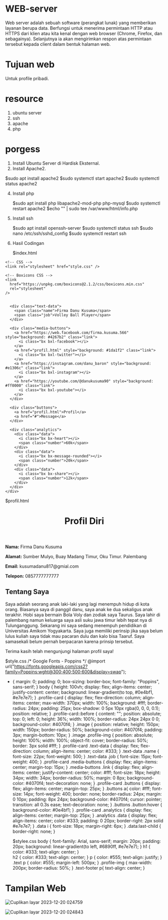 # WEB-server
Web server adalah sebuah software (perangkat lunak) yang memberikan layanan berupa data. Berfungsi untuk menerima permintaan HTTP atau HTTPS dari klien atau kita kenal dengan web browser (Chrome, Firefox, dan sebagainya). Selanjutnya ia akan mengirimkan respon atas permintaan tersebut kepada client dalam bentuk halaman web.

# Tujuan web
Untuk profile pribadi.
# resource
1. ubuntu server
2. ssh
3. apache
4. php


# porgess
1.	Install Ubuntu Server di Hardisk Eksternal.
2.	Install Apache2.
   
   $sudo apt install apache2
   $sudo systemctl start apache2
   $sudo systemctl status apache2

4. Install php
   
   $sudo apt install php libapache2-mod-php php-mysql
   $sudo systemctl restart apache2
   $echo "<?php phpinfo(); ?>" | sudo tee /var/www/html/info.php

6. Install ssh
   
   $sudo apt install openssh-server
   $sudo systemctl status ssh
   $sudo nano /etc/ssh/sshd_config
   $sudo systemctl restart ssh

8. Hasil Codingan
   
   $index.html
   <!DOCTYPE html>
<!-- Coding by CodingLab | www.codinglabweb.com-->
<html lang="en">
  <head>
    <meta charset="UTF-8" />
    <meta http-equiv="X-UA-Compatible" content="IE=edge" />
    <meta name="viewport" content="width=device-width, initial-scale=1.0" />
    <title>Profile Card UI Design</title>

    <!-- CSS -->
    <link rel="stylesheet" href="style.css" />

    <!-- Boxicons CSS -->
    <link
      href="https://unpkg.com/boxicons@2.1.2/css/boxicons.min.css"
      rel="stylesheet"
    />
  </head>
  <body>
    <div class="profile-card">
      <div class="image">
        <img src="https://drive.google.com/uc?id=1VfrVOaVuiSTdXEKtVkHE5lB5t15SsZUd" alt="" class="profile-img">
      </div>

      <div class="text-data">
        <span class="name">Firma Danu Kusuma</span>
        <span class="job">Volley Ball Player</span>
      </div>

      <div class="media-buttons">
        <a href="https://web.facebook.com/firma.kusuma.566" style="background: #4267b2" class="link">
          <i class="bx bxl-facebook"></i>
        </a>
        <a href="profil.html" style="background: #1da1f2" class="link">
          <i class="bx bxl-twitter"></i>
        </a>
        <a href="https://instagram.com/danu_baron" style="background: #e1306c" class="link">
          <i class="bx bxl-instagram"></i>
        </a>
        <a href="https://youtube.com/@danukusuma90" style="background: #ff0000" class="link">
          <i class="bx bxl-youtube"></i>
        </a>
      </div>

      <div class="buttons">
        <a href="profil.html">Profil</a>
        <a href="#">Message</a>
      </div>

      <div class="analytics">
        <div class="data">
          <i class="bx bx-heart"></i>
          <span class="number">60k</span>
        </div>
        <div class="data">
          <i class="bx bx-message-rounded"></i>
          <span class="number">20k</span>
        </div>
        <div class="data">
          <i class="bx bx-share"></i>
          <span class="number">12k</span>
        </div>
      </div>
    </div>
  </body>
</html>

   $profil.html
   <!DOCTYPE html>
<html lang="en">
<head>
  <meta charset="UTF-8">
  <meta name="viewport" content="width=device-width, initial-scale=1.0">
  <title>Profil Diri</title>
  <link rel="stylesheet" href="stylee.css">
</head>
<body>

  <header>
    <h1>Profil Diri</h1>
  </header>

  <section class="text">
    <p><strong>Nama:</strong> Firma Danu Kusuma</p>
    <p><strong>Alamat:</strong> Sumber Mulyo, Buay Madang Timur, Oku Timur. Palembang</p>
    <p><strong>Email:</strong> kusumadanu817@gmial.com</p>
    <p><strong>Telepon:</strong> 0857777777777</p>
  </section>

  <section>
    <h2>Tentang Saya</h2>
    <p>
      Saya adalah seorang anak laki-laki yang lagi menempuh hidup di kota orang.
      Biasanya saya di panggil danu, saya anak ke dua sekaligus anak terakhir.
      Hobi saya bermain Bola Voly dan zodiak saya Taurus.
      Saya lahir di palembang namun keluarga saya asli suku jawa timur lebih tepat nya di Tulunganggung.
      Sekarang ini saya sedang menempuh pendidikan di Universitas Amikom Yogyakarta.
      Saya juga memiliki perinsip jika saya belum lulus kuliah saya tidak mau pacaran dulu dan kalo bisa Taaruf.
      Saya samasekali belum pernah berpacaran karena prinsip tersebut.
    </p>
  </section>

  <footer class="text-footer">
    <p>Terima kasih telah mengunjungi halaman profil saya!</p>
  </footer>

</body>
</html>

   $style.css
   /* Google Fonts - Poppins */
@import url("https://fonts.googleapis.com/css2?family=Poppins:wght@300;400;500;600&display=swap");

* {
  margin: 0;
  padding: 0;
  box-sizing: border-box;
  font-family: "Poppins", sans-serif;
}
body {
  height: 100vh;
  display: flex;
  align-items: center;
  justify-content: center;
  background: linear-gradient(to top, #0e4bf1, #e7e7e7);
}
.profile-card {
  display: flex;
  flex-direction: column;
  align-items: center;
  max-width: 370px;
  width: 100%;
  background: #fff;
  border-radius: 24px;
  padding: 25px;
  box-shadow: 0 5px 10px rgba(0, 0, 0, 0.1);
  position: relative;
}
.profile-card::before {
  content: "";
  position: absolute;
  top: 0;
  left: 0;
  height: 36%;
  width: 100%;
  border-radius: 24px 24px 0 0;
  background-color: #4070f4;
}
.image {
  position: relative;
  height: 150px;
  width: 150px;
  border-radius: 50%;
  background-color: #4070f4;
  padding: 3px;
  margin-bottom: 10px;
}
.image .profile-img {
  position: absolute;
  height: 100%;
  width: 100%;
  object-fit: cover;
  border-radius: 50%;
  border: 3px solid #fff;
}
.profile-card .text-data {
  display: flex;
  flex-direction: column;
  align-items: center;
  color: #333;
}
.text-data .name {
  font-size: 22px;
  font-weight: 500;
}
.text-data .job {
  font-size: 15px;
  font-weight: 400;
}
.profile-card .media-buttons {
  display: flex;
  align-items: center;
  margin-top: 15px;
}
.media-buttons .link {
  display: flex;
  align-items: center;
  justify-content: center;
  color: #fff;
  font-size: 18px;
  height: 34px;
  width: 34px;
  border-radius: 50%;
  margin: 0 8px;
  background-color: #4070f4;
  text-decoration: none;
}
.profile-card .buttons {
  display: flex;
  align-items: center;
  margin-top: 25px;
}
.buttons a{
  color: #fff;
  font-size: 14px;
  font-weight: 400;
  border: none;
  border-radius: 24px;
  margin: 0 10px;
  padding: 8px 24px;
  background-color: #4070f4;
  cursor: pointer;
  transition: all 0.3s ease;
  text-decoration: none;
}
.buttons .button:hover {
  background-color: #0e4bf1;
}
.profile-card .analytics {
  display: flex;
  align-items: center;
  margin-top: 25px;
}
.analytics .data {
  display: flex;
  align-items: center;
  color: #333;
  padding: 0 20px;
  border-right: 2px solid #e7e7e7;
}
.data i {
  font-size: 18px;
  margin-right: 6px;
}
.data:last-child {
  border-right: none;
}

   $stylee.css
   body {
    font-family: Arial, sans-serif;
    margin: 20px;
    padding: 20px;
    background: linear-gradient(to left, #6890ff, #e7e7e7);
}
h1 {
    color: #333;
    text-align: center;
}  
h2 {
    color: #333;
    text-align: center;
}
p {
    color: #555;
    text-align: justify;
}
.text p {
    color: #555;
    margin-left: 500px;
}
.profile-img {
    max-width: 200px;
    border-radius: 50%;
}
.text-footer p{
    text-align: center;
}
# Tampilan Web
![Cuplikan layar 2023-12-20 024759](https://github.com/Firma17/WEB-server/assets/148019668/74a4f2d4-dde2-4580-b6d4-2d7d88f8fd20)

![Cuplikan layar 2023-12-20 024843](https://github.com/Firma17/WEB-server/assets/148019668/c2d2821d-91a7-46d6-a117-ae5e28efeefd)


   


